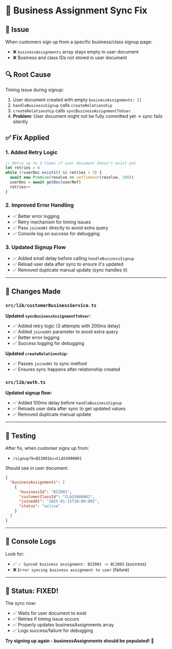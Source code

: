 # 🔧 Business Assignment Sync Fix

## 🐛 **Issue**

When customers sign up from a specific business/class signup page:
- ❌ `businessAssignments` array stays empty in user document
- ❌ Business and class IDs not stored in user document

## 🔍 **Root Cause**

Timing issue during signup:
1. User document created with empty `businessAssignments: []`
2. `handleBusinessSignup` calls `createRelationship`
3. `createRelationship` calls `syncBusinessAssignmentToUser`
4. **Problem**: User document might not be fully committed yet → sync fails silently

## ✅ **Fix Applied**

### **1. Added Retry Logic**

```typescript
// Retry up to 3 times if user document doesn't exist yet
let retries = 0
while (!userDoc.exists() && retries < 3) {
  await new Promise(resolve => setTimeout(resolve, 200))
  userDoc = await getDoc(userRef)
  retries++
}
```

### **2. Improved Error Handling**

- ✅ Better error logging
- ✅ Retry mechanism for timing issues
- ✅ Pass `joinedAt` directly to avoid extra query
- ✅ Console log on success for debugging

### **3. Updated Signup Flow**

- ✅ Added small delay before calling `handleBusinessSignup`
- ✅ Reload user data after sync to ensure it's updated
- ✅ Removed duplicate manual update (sync handles it)

---

## 🔧 **Changes Made**

### **`src/lib/customerBusinessService.ts`**

**Updated `syncBusinessAssignmentToUser`:**
- ✅ Added retry logic (3 attempts with 200ms delay)
- ✅ Added `joinedAt` parameter to avoid extra query
- ✅ Better error logging
- ✅ Success logging for debugging

**Updated `createRelationship`:**
- ✅ Passes `joinedAt` to sync method
- ✅ Ensures sync happens after relationship created

### **`src/lib/auth.ts`**

**Updated signup flow:**
- ✅ Added 100ms delay before `handleBusinessSignup`
- ✅ Reloads user data after sync to get updated values
- ✅ Removed duplicate manual update

---

## 🧪 **Testing**

After fix, when customer signs up from:
- `/signup?b=BIZ001&c=CLASS000001`

Should see in user document:
```json
{
  "businessAssignments": [
    {
      "businessId": "BIZ001",
      "customerClassId": "CLASS000001",
      "joinedAt": "2025-01-15T10:00:00Z",
      "status": "active"
    }
  ]
}
```

---

## 📝 **Console Logs**

Look for:
- ✅ `✅ Synced business assignment: BIZ001 -> BC2085` (success)
- ❌ `Error syncing business assignment to user` (failure)

---

## 🚀 **Status: FIXED!**

The sync now:
- ✅ Waits for user document to exist
- ✅ Retries if timing issue occurs
- ✅ Properly updates businessAssignments array
- ✅ Logs success/failure for debugging

**Try signing up again - businessAssignments should be populated!** 🎉

